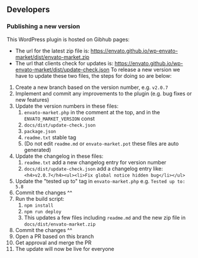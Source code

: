 ## Developers

### Publishing a new version

This WordPress plugin is hosted on Gibhub pages:
- The url for the latest zip file is: https://envato.github.io/wp-envato-market/dist/envato-market.zip
- The url that clients check for updates is: https://envato.github.io/wp-envato-market/dist/update-check.json
To release a new version we have to update these two files, the steps for doing so are below:

1. Create a new branch based on the version number, e.g. `v2.0.7`
1. Implement and commit any improvements to the plugin (e.g. bug fixes or new features)
1. Update the version numbers in these files:
    1. `envato-market.php` in the comment at the top, and in the `ENVATO_MARKET_VERSION` const
    1. `docs/dist/update-check.json`
    1. `package.json`
    1. `readme.txt` stable tag
    1. (Do not edit `readme.md` or `envato-market.pot` these files are auto generated)
1. Update the changelog in these files:
    1. `readme.txt` add a new changelog entry for version number
    1. `docs/dist/update-check.json` add a changelog entry like: `<h4>v2.0.7</h4><ul><li>Fix global notice hidden bug</li></ul>`
1. Update the "tested up to" tag in `envato-market.php` e.g. `Tested up to: 5.8`
1. Commit the changes ^^
1. Run the build script:
    1. `npm install`
    1. `npm run deploy`
    1. This updates a few files including `readme.md` and the new zip file in `docs/dist/envato-market.zip`
1. Commit the changes ^^
1. Open a PR based on this branch
1. Get approval and merge the PR
1. The update will now be live for everyone
